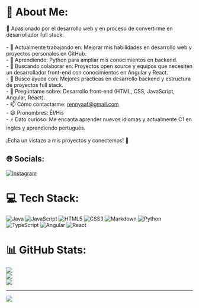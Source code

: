 # 💫 About Me:
🚀 Apasionado por el desarrollo web y en proceso de convertirme en desarrollador full stack.<br><br>- 🔭 Actualmente trabajando en: Mejorar mis habilidades en desarrollo web y proyectos personales en GitHub.<br>- 🌱 Aprendiendo: Python para ampliar mis conocimientos en backend.<br>- 👯 Buscando colaborar en: Proyectos open source y equipos que necesiten un desarrollador front-end con conocimientos en Angular y React.<br>- 🤔 Busco ayuda con: Mejores prácticas en desarrollo backend y estructura de proyectos full stack.<br>- 💬 Pregúntame sobre: Desarrollo front-end (HTML, CSS, JavaScript, Angular, React).<br>- 📫 Cómo contactarme:  rennyaaf@gmail.com<br>- 😄 Pronombres: Él/His<br>- ⚡ Dato curioso: Me encanta aprender nuevos idiomas y actualmente C1 en ingles y aprendiendo portugués.<br><br>¡Echa un vistazo a mis proyectos y conectemos! 🚀


## 🌐 Socials:
[![Instagram](https://img.shields.io/badge/Instagram-%23E4405F.svg?logo=Instagram&logoColor=white)](https://instagram.com/rennyaaf) 

# 💻 Tech Stack:
![Java](https://img.shields.io/badge/java-%23ED8B00.svg?style=for-the-badge&logo=openjdk&logoColor=white) ![JavaScript](https://img.shields.io/badge/javascript-%23323330.svg?style=for-the-badge&logo=javascript&logoColor=%23F7DF1E) ![HTML5](https://img.shields.io/badge/html5-%23E34F26.svg?style=for-the-badge&logo=html5&logoColor=white) ![CSS3](https://img.shields.io/badge/css3-%231572B6.svg?style=for-the-badge&logo=css3&logoColor=white) ![Markdown](https://img.shields.io/badge/markdown-%23000000.svg?style=for-the-badge&logo=markdown&logoColor=white) ![Python](https://img.shields.io/badge/python-3670A0?style=for-the-badge&logo=python&logoColor=ffdd54) ![TypeScript](https://img.shields.io/badge/typescript-%23007ACC.svg?style=for-the-badge&logo=typescript&logoColor=white) ![Angular](https://img.shields.io/badge/angular-%23DD0031.svg?style=for-the-badge&logo=angular&logoColor=white) ![React](https://img.shields.io/badge/react-%2320232a.svg?style=for-the-badge&logo=react&logoColor=%2361DAFB)
# 📊 GitHub Stats:
![](https://github-readme-stats.vercel.app/api?username=Rennyaaf&theme=dark&hide_border=false&include_all_commits=false&count_private=false)<br/>
![](https://github-readme-streak-stats.herokuapp.com/?user=Rennyaaf&theme=dark&hide_border=false)<br/>
![](https://github-readme-stats.vercel.app/api/top-langs/?username=Rennyaaf&theme=dark&hide_border=false&include_all_commits=false&count_private=false&layout=compact)

---
[![](https://visitcount.itsvg.in/api?id=Rennyaaf&icon=0&color=0)](https://visitcount.itsvg.in)

<!-- Proudly created with GPRM ( https://gprm.itsvg.in ) -->